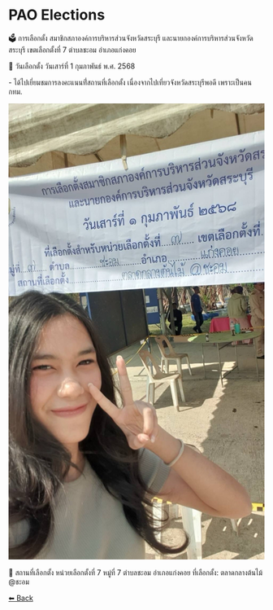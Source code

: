 # **PAO Elections** #
<p> </p>
🗳️ การเลือกตั้ง สมาชิกสภาองค์การบริหารส่วนจังหวัดสระบุรี และนายกองค์การบริหารส่วนจังหวัดสระบุรี  เขตเลือกตั้งที่ 7 ตำบลชะอม อำเภอแก่งคอย
<p> </p>
📅 วันเลือกตั้ง วันเสาร์ที่ 1 กุมภาพันธ์ พ.ศ. 2568
<p> </p>
- ได้ไปเยี่ยมชมการลงคะแนนที่่สถานที่เลือกตั้ง เนื่องจากไปเที่ยวจังหวัดสระบุรีพอดี เพราะเป็นคน กทม.
<p> </p>

![image1](Img/pao-1-2-2023.jpg) 
<p> </p>
📍 สถานที่เลือกตั้ง
หน่วยเลือกตั้งที่ 7
หมู่ที่ 7 ตำบลชะอม อำเภอแก่งคอย 
ที่เลือกตั้ง: ตลาดกลางต้นไม้ @ชะอม


[⬅ Back](README.md)
